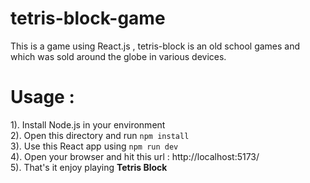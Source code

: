 # tetris-block-game
This is a game using React.js , tetris-block is an old school games and which was sold around the globe in various devices.
# Usage :
1). Install Node.js in your environment\
2). Open this directory and run `npm install`\
3). Use this React app using `npm run dev`\
4). Open your browser and hit this url : http://localhost:5173/ \
5). That's it enjoy playing **Tetris Block** 
